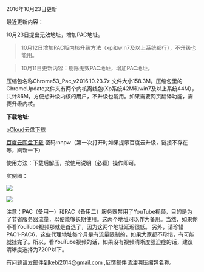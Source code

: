 2016年10月23日更新 

最近更新内容：

10月23日提出无效地址，增加PAC地址。

> 10月12日增加PAC版内核升级方法（xp和win7及以上系统都行），不升级也能用。

> 10月11日更新内容：剔除无效PAC地址，增加PAC地址。 

压缩包名称Chrome53_Pac_v2016.10.23.7z 文件大小158.3M。压缩包里的ChromeUpdate文件夹有两个内核离线包(Xp系统42M和win7及以上系统44M），共计86M，方便想升级内核的用户，不升级也能用。如果需要网页翻译功能，需要升级内核。

**下载地址:**

[pCloud云盘下载](https://my.pcloud.com/publink/show?code=XZGcpMZaS0ezY5TNlLPQWGtYiT0xusJuiYy)

[百度云网盘下载](http://pan.baidu.com/s/1bGzvTs) 密码:nnpw（第一次打开时如果提示百度云升级，链接不存在等，刷新一下）


使用方法：下载后解压，按使用说明（必看）操作即可。

实例图：

![](https://raw.githubusercontent.com/Alvin9999/pac2/master/pac新版1.png)

![](https://raw.githubusercontent.com/Alvin9999/pac2/master/PAC1111.png)

注意：PAC（备用一）和PAC（备用二）服务器禁用了YouTube视频，目的是为了节省服务器流量，以便能够长期使用。这两个地址可以作为备用。当然，如果你不看YouTube视频那就是首选了，因为这两个地址延迟很低。
另外，请珍惜PAC1-PAC6，这些代理地址每个月是有流量限制的，如果大家都不珍惜，有可能就挂完了。所以，看YouTube视频的话，如果没有视频清晰度强迫症的话，建议清晰度选择为720P以下。




有问题请发邮件到kebi2014@gmail.com ,反馈邮件请注明压缩包名称。